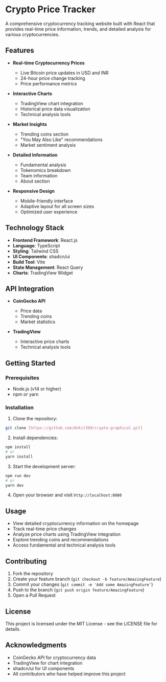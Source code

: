 # Crypto Price Tracker

A comprehensive cryptocurrency tracking website built with React that provides real-time price information, trends, and detailed analysis for various cryptocurrencies.

## Features

- **Real-time Cryptocurrency Prices**
  - Live Bitcoin price updates in USD and INR
  - 24-hour price change tracking
  - Price performance metrics

- **Interactive Charts**
  - TradingView chart integration
  - Historical price data visualization
  - Technical analysis tools

- **Market Insights**
  - Trending coins section
  - "You May Also Like" recommendations
  - Market sentiment analysis

- **Detailed Information**
  - Fundamental analysis
  - Tokenomics breakdown
  - Team information
  - About section

- **Responsive Design**
  - Mobile-friendly interface
  - Adaptive layout for all screen sizes
  - Optimized user experience

## Technology Stack

- **Frontend Framework**: React.js
- **Language**: TypeScript
- **Styling**: Tailwind CSS
- **UI Components**: shadcn/ui
- **Build Tool**: Vite
- **State Management**: React Query
- **Charts**: TradingView Widget

## API Integration

- **CoinGecko API**
  - Price data
  - Trending coins
  - Market statistics

- **TradingView**
  - Interactive price charts
  - Technical analysis tools

## Getting Started

### Prerequisites

- Node.js (v14 or higher)
- npm or yarn

### Installation

1. Clone the repository:
```bash
git clone [https://github.com/Ankit389/crypto-graphical.git]
```

2. Install dependencies:
```bash
npm install
# or
yarn install
```

3. Start the development server:
```bash
npm run dev
# or
yarn dev
```

4. Open your browser and visit `http://localhost:8080`

## Usage

- View detailed cryptocurrency information on the homepage
- Track real-time price changes
- Analyze price charts using TradingView integration
- Explore trending coins and recommendations
- Access fundamental and technical analysis tools

## Contributing

1. Fork the repository
2. Create your feature branch (`git checkout -b feature/AmazingFeature`)
3. Commit your changes (`git commit -m 'Add some AmazingFeature'`)
4. Push to the branch (`git push origin feature/AmazingFeature`)
5. Open a Pull Request

## License

This project is licensed under the MIT License - see the LICENSE file for details.

## Acknowledgments

- CoinGecko API for cryptocurrency data
- TradingView for chart integration
- shadcn/ui for UI components
- All contributors who have helped improve this project
